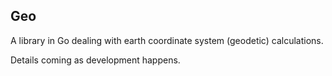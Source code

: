 ## Geo
A library in Go dealing with earth coordinate system (geodetic) calculations.

Details coming as development happens.